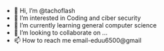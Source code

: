 - 👋 Hi, I’m @tachoflash
- 👀 I’m interested in Coding and ciber security
- 🌱 I’m currently learning general computer science
- 💞️ I’m looking to collaborate on ...
- 📫 How to reach me email-eduu6500@gmail

<!---
tachoflash/tachoflash is a ✨ special ✨ repository because its `README.md` (this file) appears on your GitHub profile.
You can click the Preview link to take a look at your changes.
--->
